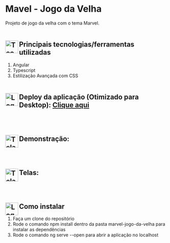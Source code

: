 # Mavel - Jogo da Velha

Projeto de jogo da velha com o tema Marvel. 
<br>
<br>

## <img align="left" alt="Tecnologias" width="40px" src="https://upload.wikimedia.org/wikipedia/commons/thumb/0/05/Parentesi_Uncinate.svg/1200px-Parentesi_Uncinate.svg.png" /> Principais tecnologias/ferramentas utilizadas

1. Angular
2. Typescript
3. Estilização Avançada com CSS
<br><br>


## <img align="left" alt="Logo Site" width="40px" src="https://www.logolynx.com/images/logolynx/2d/2d9b83e7e721da89b2cebc00d8239248.png" />  Deploy da aplicação (Otimizado para Desktop): [Clique aqui]()
<br>
<br>


## <img align="left" alt="Tela" width="40px" src="https://images.tcdn.com.br/img/img_prod/679622/monitor_led_19_brazil_pc_19bp19we02_preto_widescreen_hdmi_vga_12577_1_20190203094755.png" /> Demonstração: 
<br>
<br>

## <img align="left" alt="Tela" width="40px" src="https://images.tcdn.com.br/img/img_prod/679622/monitor_led_19_brazil_pc_19bp19we02_preto_widescreen_hdmi_vga_12577_1_20190203094755.png" />Telas: 
<br>
<br>

## <img align="left" alt="Logo Angular" width="40px" src="https://upload.wikimedia.org/wikipedia/commons/thumb/c/cf/Angular_full_color_logo.svg/250px-Angular_full_color_logo.svg.png" /> Como instalar

1. Faça um clone do repositório
2. Rode o comando npm install dentro da pasta marvel-jogo-da-velha para instalar as dependências
3. Rode o comando ng serve --open para abrir a aplicação no localhost
